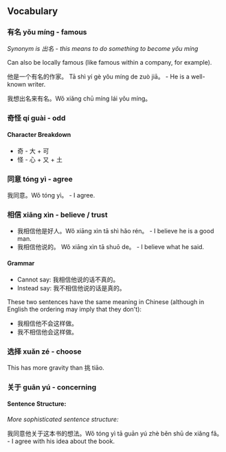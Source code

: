 
## Vocabulary

### 有名 yǒu míng - famous

_Synonym is 出名 - this means to do something to become yǒu míng_

Can also be locally famous (like famous within a company, for example).

他是一个有名的作家。 Tā shì yí gè yǒu míng de zuò jiā。 - He is a well-known writer.

我想出名来有名。Wǒ xiǎng chū míng lái yǒu míng。

### 奇怪 qí guài - odd 

#### Character Breakdown

- 奇 - 大 + 可
- 怪 - 心 + 又 + 土

### 同意 tóng yì - agree

我同意。Wǒ tóng yì。 - I agree.

### 相信 xiāng xìn - believe / trust

- 我相信他是好人。Wǒ xiāng xìn tā shì hǎo rén。 - I believe he is a good man.
- 我相信他说的。 Wǒ xiāng xìn tā shuō de。 - I believe what he said.

#### Grammar
- Cannot say: 我相信他说的话不真的。
- Instead say: 我不相信他说的话是真的。

These two sentences have the same meaning in Chinese (although in English the ordering may imply that they don't):
- 我相信他不会这样做。
- 我不相信他会这样做。

### 选择 xuǎn zé - choose

This has more gravity than 挑 tiāo.

### 关于 guān yú - concerning

#### Sentence Structure:
_More sophisticated sentence structure:_

我同意他关于这本书的想法。Wǒ tóng yì tā guān yú zhè běn shū de xiǎng fǎ。 - I agree with his idea about the book.
